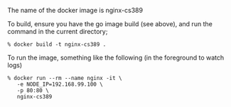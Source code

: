 The name of the docker image is nginx-cs389

To build, ensure you have the go image build (see above), and run the command
in the current directory;

```
% docker build -t nginx-cs389 .
```

To run the image, something like the following (in the foreground to watch logs)

```
% docker run --rm --name nginx -it \
   -e NODE_IP=192.168.99.100 \
   -p 80:80 \
   nginx-cs389
```
